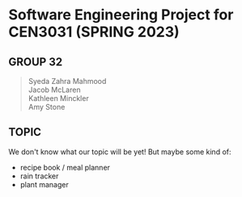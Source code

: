 # Software Engineering Project for CEN3031 (SPRING 2023)

## GROUP 32
> Syeda Zahra Mahmood  
> Jacob McLaren  
> Kathleen Minckler  
> Amy Stone  

## TOPIC
We don't know what our topic will be yet! But maybe some kind of:
- recipe book / meal planner
- rain tracker
- plant manager

